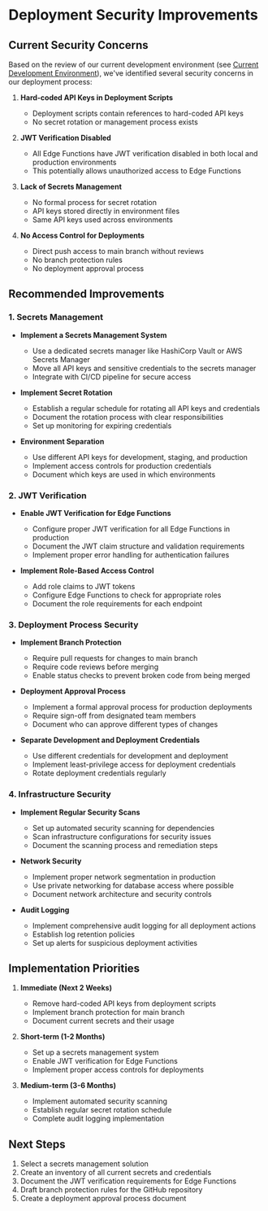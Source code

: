# Deployment Security Improvements

## Current Security Concerns

Based on the review of our current development environment (see [Current Development Environment](../../current-development-env-doc)), we've identified several security concerns in our deployment process:

1. **Hard-coded API Keys in Deployment Scripts**
   - Deployment scripts contain references to hard-coded API keys
   - No secret rotation or management process exists

2. **JWT Verification Disabled**
   - All Edge Functions have JWT verification disabled in both local and production environments
   - This potentially allows unauthorized access to Edge Functions

3. **Lack of Secrets Management**
   - No formal process for secret rotation
   - API keys stored directly in environment files
   - Same API keys used across environments

4. **No Access Control for Deployments**
   - Direct push access to main branch without reviews
   - No branch protection rules
   - No deployment approval process

## Recommended Improvements

### 1. Secrets Management

- **Implement a Secrets Management System**
  - Use a dedicated secrets manager like HashiCorp Vault or AWS Secrets Manager
  - Move all API keys and sensitive credentials to the secrets manager
  - Integrate with CI/CD pipeline for secure access

- **Implement Secret Rotation**
  - Establish a regular schedule for rotating all API keys and credentials
  - Document the rotation process with clear responsibilities
  - Set up monitoring for expiring credentials

- **Environment Separation**
  - Use different API keys for development, staging, and production
  - Implement access controls for production credentials
  - Document which keys are used in which environments

### 2. JWT Verification

- **Enable JWT Verification for Edge Functions**
  - Configure proper JWT verification for all Edge Functions in production
  - Document the JWT claim structure and validation requirements
  - Implement proper error handling for authentication failures

- **Implement Role-Based Access Control**
  - Add role claims to JWT tokens
  - Configure Edge Functions to check for appropriate roles
  - Document the role requirements for each endpoint

### 3. Deployment Process Security

- **Implement Branch Protection**
  - Require pull requests for changes to main branch
  - Require code reviews before merging
  - Enable status checks to prevent broken code from being merged

- **Deployment Approval Process**
  - Implement a formal approval process for production deployments
  - Require sign-off from designated team members
  - Document who can approve different types of changes

- **Separate Development and Deployment Credentials**
  - Use different credentials for development and deployment
  - Implement least-privilege access for deployment credentials
  - Rotate deployment credentials regularly

### 4. Infrastructure Security

- **Implement Regular Security Scans**
  - Set up automated security scanning for dependencies
  - Scan infrastructure configurations for security issues
  - Document the scanning process and remediation steps

- **Network Security**
  - Implement proper network segmentation in production
  - Use private networking for database access where possible
  - Document network architecture and security controls

- **Audit Logging**
  - Implement comprehensive audit logging for all deployment actions
  - Establish log retention policies
  - Set up alerts for suspicious deployment activities

## Implementation Priorities

1. **Immediate (Next 2 Weeks)**
   - Remove hard-coded API keys from deployment scripts
   - Implement branch protection for main branch
   - Document current secrets and their usage

2. **Short-term (1-2 Months)**
   - Set up a secrets management system
   - Enable JWT verification for Edge Functions
   - Implement proper access controls for deployments

3. **Medium-term (3-6 Months)**
   - Implement automated security scanning
   - Establish regular secret rotation schedule
   - Complete audit logging implementation

## Next Steps

1. Select a secrets management solution
2. Create an inventory of all current secrets and credentials
3. Document the JWT verification requirements for Edge Functions
4. Draft branch protection rules for the GitHub repository
5. Create a deployment approval process document 
